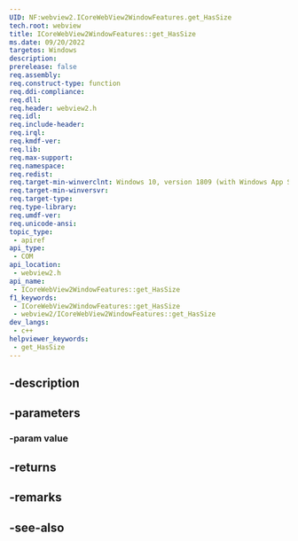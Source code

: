 ```yaml
---
UID: NF:webview2.ICoreWebView2WindowFeatures.get_HasSize
tech.root: webview
title: ICoreWebView2WindowFeatures::get_HasSize
ms.date: 09/20/2022
targetos: Windows
description: 
prerelease: false
req.assembly: 
req.construct-type: function
req.ddi-compliance: 
req.dll: 
req.header: webview2.h
req.idl: 
req.include-header: 
req.irql: 
req.kmdf-ver: 
req.lib: 
req.max-support: 
req.namespace: 
req.redist: 
req.target-min-winverclnt: Windows 10, version 1809 (with Windows App SDK 1.1 or later)
req.target-min-winversvr: 
req.target-type: 
req.type-library: 
req.umdf-ver: 
req.unicode-ansi: 
topic_type:
 - apiref
api_type:
 - COM
api_location:
 - webview2.h
api_name:
 - ICoreWebView2WindowFeatures::get_HasSize
f1_keywords:
 - ICoreWebView2WindowFeatures::get_HasSize
 - webview2/ICoreWebView2WindowFeatures::get_HasSize
dev_langs:
 - c++
helpviewer_keywords:
 - get_HasSize
---
```


## -description

## -parameters

### -param value

## -returns

## -remarks

## -see-also

